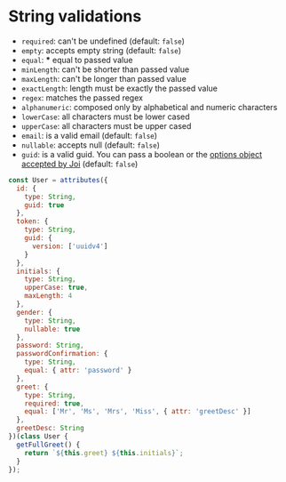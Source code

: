 # String validations

- `required`: can't be undefined (default: `false`)
- `empty`: accepts empty string (default: `false`)
- `equal`: __*__ equal to passed value
- `minLength`: can't be shorter than passed value
- `maxLength`: can't be longer than passed value
- `exactLength`: length must be exactly the passed value 
- `regex`: matches the passed regex
- `alphanumeric`: composed only by alphabetical and numeric characters
- `lowerCase`: all characters must be lower cased
- `upperCase`: all characters must be upper cased
- `email`: is a valid email (default: `false`)
- `nullable`: accepts null (default: `false`)
- `guid`: is a valid guid. You can pass a boolean or the [options object accepted by Joi](https://github.com/hapijs/joi/blob/v10.2.0/API.md#stringguid---aliases-uuid) (default: `false`)

```javascript
const User = attributes({
  id: {
    type: String,
    guid: true
  },
  token: {
    type: String,
    guid: {
      version: ['uuidv4']
    }
  },
  initials: {
    type: String,
    upperCase: true,
    maxLength: 4
  },
  gender: {
    type: String,
    nullable: true
  },
  password: String,
  passwordConfirmation: {
    type: String,
    equal: { attr: 'password' }
  },
  greet: {
    type: String,
    required: true,
    equal: ['Mr', 'Ms', 'Mrs', 'Miss', { attr: 'greetDesc' }]
  },
  greetDesc: String
})(class User {
  getFullGreet() {
    return `${this.greet} ${this.initials}`;
  }
});
```
